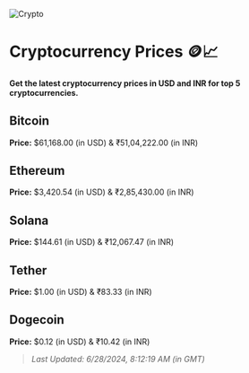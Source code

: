 
![Crypto](https://www.techguide.com.au/wp-content/uploads/2020/11/crypto3.jpeg)

# Cryptocurrency Prices 🪙📈

#### Get the latest cryptocurrency prices in USD and INR for top 5 cryptocurrencies.

## Bitcoin

**Price:** $61,168.00 (in USD) & ₹51,04,222.00 (in INR)

## Ethereum

**Price:** $3,420.54 (in USD) & ₹2,85,430.00 (in INR)

## Solana

**Price:** $144.61 (in USD) & ₹12,067.47 (in INR)

## Tether

**Price:** $1.00 (in USD) & ₹83.33 (in INR)

## Dogecoin

**Price:** $0.12 (in USD) & ₹10.42 (in INR)

> _Last Updated: 6/28/2024, 8:12:19 AM (in GMT)_

